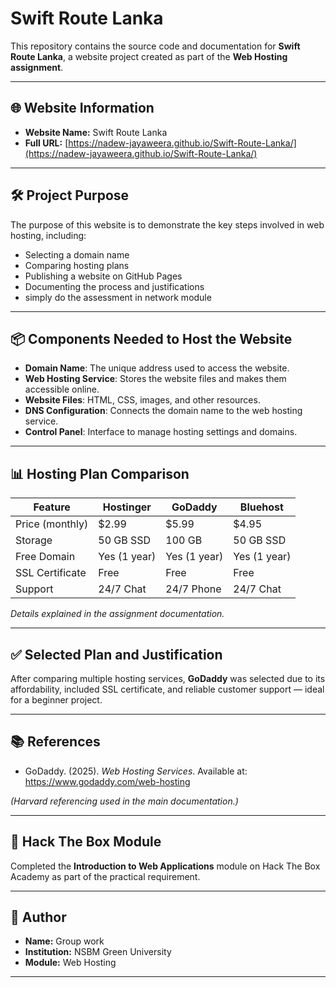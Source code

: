 # Swift Route Lanka

This repository contains the source code and documentation for **Swift Route Lanka**, a website project created as part of the **Web Hosting assignment**.

---

## 🌐 Website Information

- **Website Name:** Swift Route Lanka  
- **Full URL:** [https://nadew-jayaweera.github.io/Swift-Route-Lanka/](https://nadew-jayaweera.github.io/Swift-Route-Lanka/)

---

## 🛠️ Project Purpose

The purpose of this website is to demonstrate the key steps involved in web hosting, including:

- Selecting a domain name
- Comparing hosting plans
- Publishing a website on GitHub Pages
- Documenting the process and justifications
- simply do the assessment in network module

---

## 📦 Components Needed to Host the Website

- **Domain Name**: The unique address used to access the website.
- **Web Hosting Service**: Stores the website files and makes them accessible online.
- **Website Files**: HTML, CSS, images, and other resources.
- **DNS Configuration**: Connects the domain name to the web hosting service.
- **Control Panel**: Interface to manage hosting settings and domains.

---

## 📊 Hosting Plan Comparison

| Feature            | Hostinger         | GoDaddy           | Bluehost          |
|-------------------|-------------------|------------------|------------------|
| Price (monthly)    | $2.99             | $5.99             | $4.95            |
| Storage            | 50 GB SSD         | 100 GB            | 50 GB SSD        |
| Free Domain        | Yes (1 year)      | Yes (1 year)      | Yes (1 year)     |
| SSL Certificate    | Free              | Free              | Free             |
| Support            | 24/7 Chat         | 24/7 Phone        | 24/7 Chat        |

*Details explained in the assignment documentation.*

---

## ✅ Selected Plan and Justification

After comparing multiple hosting services, **GoDaddy** was selected due to its affordability, included SSL certificate, and reliable customer support — ideal for a beginner project.

---

## 📚 References


- GoDaddy. (2025). *Web Hosting Services*. Available at: https://www.godaddy.com/web-hosting


*(Harvard referencing used in the main documentation.)*

---

## 🏁 Hack The Box Module

Completed the **Introduction to Web Applications** module on Hack The Box Academy as part of the practical requirement.

---

## 📌 Author

- **Name:** Group work
- **Institution:** NSBM Green University
- **Module:** Web Hosting

---

